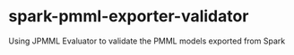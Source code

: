 spark-pmml-exporter-validator
=============================

Using JPMML Evaluator to validate the PMML models exported from Spark
